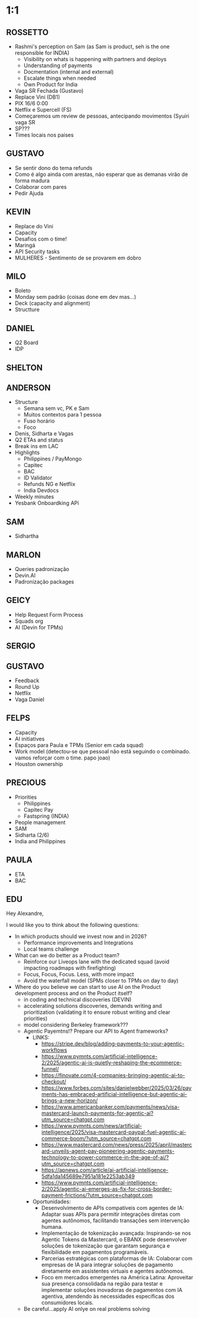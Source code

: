 
# 1:1

## ROSSETTO
- Rashmi's perception on Sam (as Sam is product, seh is the one responsible for INDIA)
  - Visibility on whats is happening with partners and deploys
  - Understanding of payments
  - Docmentation (internal and external)
  - Escalate things when needed
  - Own Product for India
- Vaga SR Fechada (Gustavo)
- Replace Vini (DB1)
- PIX 16/6 0:00
- Netflix e Supercell (FS)
- Começaremos um review de pessoas, antecipando movimentos (Syuiri vaga SR
- SP???
- Times locais nos paises

  
## GUSTAVO
- Se sentir dono do tema refunds
- Como é algo ainda com arestas, não esperar que as demanas virão de forma madura
- Colaborar com pares
- Pedir Ajuda

## KEVIN 
- Replace do Vini
- Capacity
- Desafios com o time!
- Maringá
- API Security tasks
- MULHERES - Sentimento de se provarem em dobro
  
## MILO
- Boleto
- Monday sem padrão (coisas done em dev mas...)
- Deck (capacity and alignment)
- Structture


## DANIEL
- Q2 Board
- IDP
  
## SHELTON

## ANDERSON
- Structure
  - Semana sem vc, PK e Sam
  - Muitos contextos para 1 pessoa
  - Fuso horário
  - Foco
- Denis, Sidharta e Vagas
- Q2 ETAs and status
- Break ins em LAC
- Highlights
  - Philippines / PayMongo
  - Capitec
  - BAC 
  - ID Validator
  - Refunds NG e Netflix
  - India Devdocs
- Weekly minutes
- Yesbank Onboardking APi

## SAM
- Sidhartha

## MARLON
- Queries padronização
- Devin.AI
- Padronização packages

## GEICY
- Help Request Form Process
- Squads org
- AI (Devin for TPMs)

## SERGIO

## GUSTAVO
- Feedback
- Round Up
- Netflix
- Vaga Daniel
  

## FELPS
- Capacity
- AI initiatives
- Espaços para Paula e TPMs (Senior em cada squad)
- Work model (detectou-se que pessoal não está seguindo o combinado. vamos reforçar com o time. papo joao)
- Houston ownership

## PRECIOUS
- Priorities
  - Philippines
  - Capitec Pay
  - Fastspring (INDIA)
- People management
- SAM
- Sidharta (2/6)
- India and Philippines

## PAULA
- ETA
- BAC

## EDU
Hey Alexandre,

I would like you to think about the following questions:
- In which products should we invest now and in 2026?
  - Performance improvements and Integrations
  - Local teams challenge
- What can we do better as a Product team?
  - Reinforce our Liveops lane with the dedicated squad (avoid impacting roadmaps with firefighting)
  - Focus, Focus, Focus. Less, with more impact
  - Avoid the waterfall model (SPMs closer to TPMs on day to day) 
- Where do you believe we can start to use AI on the Product development process and on the Product itself?
  - in coding and technical discoveries (DEVIN)
  - accelerating solutions discoveries, demands writing and prioritization (validating it to ensure robust writing and clear priorities)
  - model considering Berkeley framework???
  - Agentic Payemtns!? Prepare our API to Agent frameworks?
    - LINKS:   
      - https://stripe.dev/blog/adding-payments-to-your-agentic-workflows
      - https://www.pymnts.com/artificial-intelligence-2/2025/agentic-ai-is-quietly-reshaping-the-ecommerce-funnel/
      - https://finovate.com/4-companies-bringing-agentic-ai-to-checkout/
      - https://www.forbes.com/sites/danielwebber/2025/03/26/payments-has-embraced-artificial-intelligence-but-agentic-ai-brings-a-new-horizon/
      - https://www.americanbanker.com/payments/news/visa-mastercard-launch-payments-for-agentic-ai?utm_source=chatgpt.com
      - https://www.pymnts.com/news/artificial-intelligence/2025/visa-mastercard-paypal-fuel-agentic-ai-commerce-boom/?utm_source=chatgpt.com
      - https://www.mastercard.com/news/press/2025/april/mastercard-unveils-agent-pay-pioneering-agentic-payments-technology-to-power-commerce-in-the-age-of-ai/?utm_source=chatgpt.com
      - https://apnews.com/article/ai-artificial-intelligence-5dfa1da145689e7951a181e2253ab349
      - https://www.pymnts.com/artificial-intelligence-2/2025/agentic-ai-emerges-as-fix-for-cross-border-payment-frictions/?utm_source=chatgpt.com
    - Oportunidades:
      - Desenvolvimento de APIs compatíveis com agentes de IA: Adaptar suas APIs para permitir integrações diretas com agentes autônomos, facilitando transações sem intervenção humana.
      - Implementação de tokenização avançada: Inspirando-se nos Agentic Tokens da Mastercard, o EBANX pode desenvolver soluções de tokenização que garantam segurança e flexibilidade em pagamentos          programáveis.
      - Parcerias estratégicas com plataformas de IA: Colaborar com empresas de IA para integrar soluções de pagamento diretamente em assistentes virtuais e agentes autônomos.
      - Foco em mercados emergentes na América Latina: Aproveitar sua presença consolidada na região para testar e implementar soluções inovadoras de pagamentos com IA agentiva, atendendo às               necessidades específicas dos consumidores locais.
  - Be careful...apply AI onlye on real problems solving
